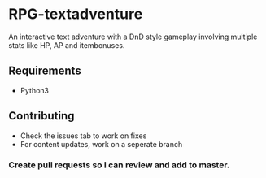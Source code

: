 # RPG-textadventure
An interactive text adventure with a DnD style gameplay involving multiple stats like HP, AP and itembonuses.

## Requirements

* Python3 

## Contributing

* Check the issues tab to work on fixes
* For content updates, work on a seperate branch

### Create pull requests so I can review and add to master.
